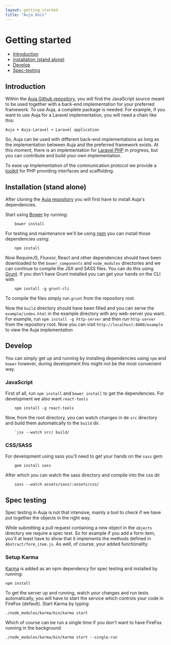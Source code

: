 ```yaml
---
layout: getting_started
title: "Auja Docs"
---
```


Getting started
=====

- [Introduction](#introduction)
- [installation (stand alone)](#installation-stand-alone)
- [Develop](#develop)
- [Spec-testing](#spec-testing)

Introduction
-----
Within the [Auja Github repository](https://github.com/Label305/Auja), you will find the JavaScript source meant to be used together with a back-end implementation for your preferred framework.
To use Auja, a complete package is needed. For example, if you want to use Auja for a Laravel implementation, you will need a chain like this:

`Auja + Auja-Laravel + Laravel application`

So, Auja can be used with different back-end implementations as long as the implementation between Auja and the preferred framework exists.
At this moment, there is an implementation for [Laravel PHP](https://github.com/Label305/Auja-Laravel) in progress, but you can contribute and build your own implementation.

To ease up implementation of the communication protocol we provide a [toolkit](https://github.com/Label305/Auja-PHP) for PHP providing interfaces and
scaffolding.

Installation (stand alone)
-----

After cloning the [Auja repository](https://github.com/Label305/Auja) you will first have to install Auja's dependencies.

Start using [Bower](http://bower.io/) by running:

        bower install

For testing and maintenance we'll be using [npm](https://www.npmjs.org/) you can install those dependencies using:

        npm install

Now RequireJS, Fluxxor, React and other dependencies should have been downloaded to the `bower_components` and `node_modules` directories and we can
continue to compile the JSX and SASS files. You can do this using [Grunt](http://gruntjs.com/). If you don't have Grunt
installed you can get your hands on the CLI with

        npm install -g grunt-cli

To compile the files simply run `grunt` from the repository root.

Now the `build` directory should have been filled and you can serve the `example/index.html` in the example directory with 
any web-server you want. For example, run `npm install -g http-server` and then run `http-server` from the repository root.
Now you can visit `http://localhost:8080/example` to view the Auja implementation

Develop
-----

You can simply get up and running by installing dependencies using `npm` and `bower` however, during development
this might not be the most convenient way.

### JavaScript

First of all, run `npm install` and `bower install` to get the dependencies. For development we also want `react-tools`

        npm install -g react-tools

Now, from the root directory, you can watch changes in de `src` directory and build them automatically to the `build` dir.

        `jsx --watch src/ build/


### CSS/SASS

For development using sass you'll need to get your hands on the `sass` gem

        gem install sass

After which you can watch the sass directory and compile into the css dir

        sass --watch assets/sass/:assets/css/

Spec testing
-----

Spec testing in Auja is not that intensive, mainly a tool to check if we have put together the objects in the right way.

While submitting a pull request containing a new object in the `objects` directory we require a spec test. So for example
if you add a form item, you'll at least have to show that it implements the methods defined in `Abstract/form_item.js`. 
As well, of course, your added functionality.

### Setup Karma

[Karma](http://karma-runner.github.io/0.12/index.html) is added as an npm dependency for spec testing and installed by running:

    npm install

To get the server up and running, watch your changes and run tests automatically, you will have to start the service which controls your code in FireFox (default). Start Karma by typing:

    ./node_modules/karma/bin/karma start

Which of course can be run a single time if you don't want to have FireFox running in the background

    ./node_modules/karma/bin/karma start --single-run
